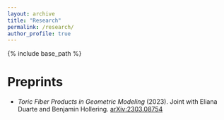 ```yaml
---
layout: archive
title: "Research"
permalink: /research/
author_profile: true
---
```


<!-- {% if author.googlescholar %}
  You can also find my articles on <u><a href="{{author.googlescholar}}">my Google Scholar profile</a>.</u>
{% endif %} -->

{% include base_path %}

<!-- {% for post in site.publications reversed %}
  {% include archive-single.html %}
{% endfor %} -->


Preprints
======
* *Toric Fiber Products in Geometric Modeling* (2023). Joint with Eliana Duarte and Benjamin Hollering. [arXiv:2303.08754](https://arxiv.org/abs/2303.08754)

